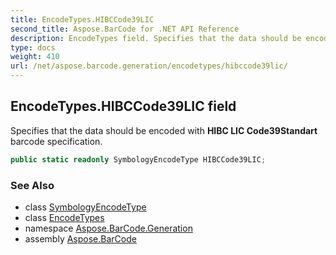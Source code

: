 ```yaml
---
title: EncodeTypes.HIBCCode39LIC
second_title: Aspose.BarCode for .NET API Reference
description: EncodeTypes field. Specifies that the data should be encoded with HIBC LIC Code39Standart barcode specification
type: docs
weight: 410
url: /net/aspose.barcode.generation/encodetypes/hibccode39lic/
---
```

## EncodeTypes.HIBCCode39LIC field

Specifies that the data should be encoded with **HIBC LIC Code39Standart** barcode specification.

```csharp
public static readonly SymbologyEncodeType HIBCCode39LIC;
```

### See Also

* class [SymbologyEncodeType](../../symbologyencodetype/)
* class [EncodeTypes](../)
* namespace [Aspose.BarCode.Generation](../../encodetypes/)
* assembly [Aspose.BarCode](../../../)


